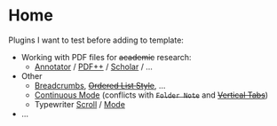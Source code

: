 # Home

Plugins I want to test before adding to template:

- Working with PDF files for ~~academic~~ research:
	- [Annotator](obsidian://show-plugin?id=obsidian-annotator) / [PDF++](obsidian://show-plugin?id=pdf-plus) / [Scholar](obsidian://show-plugin?id=scholar) / …
- Other
	- [Breadcrumbs](obsidian://show-plugin?id=breadcrumbs), ~~[Ordered List Style](obsidian://show-plugin?id=list-style)~~, …
	- [Continuous Mode](obsidian://show-plugin?id=continuous-mode) (conflicts with ~~`Folder Note`~~ and ~~[Vertical Tabs](obsidian://show-plugin?id=vertical-tabs)~~)
	- Typewriter [Scroll](obsidian://show-plugin?id=cm-typewriter-scroll-obsidian) / [Mode](obsidian://show-plugin?id=typewriter-mode)
- …
